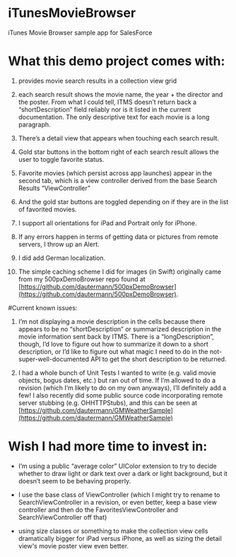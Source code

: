 # iTunesMovieBrowser
iTunes Movie Browser sample app for SalesForce

# What this demo project comes with:

1. provides movie search results in a collection view grid

2. each search result shows the movie name, the year + the director and the poster.  From what I could tell, ITMS doesn’t return back a “shortDescription” field reliably nor is it listed in the current documentation.  The only descriptive text for each movie is a long paragraph.  

3. There’s a detail view that appears when touching each search result.

4. Gold star buttons in the bottom right of each search result allows the user to toggle favorite status.

5. Favorite movies (which persist across app launches) appear in the second tab, which is a view controller derived from the base Search Results “ViewController”

6. And the gold star buttons are toggled depending on if they are in the list of favorited movies.

7. I support all orientations for iPad and Portrait only for iPhone.

8. If any errors happen in terms of getting data or pictures from remote servers, I throw up an Alert.

9. I did add German localization. 

10. The simple caching scheme I did for images (in Swift) originally came from my 500pxDemoBrowser repo found at [https://github.com/dautermann/500pxDemoBrowser](https://github.com/dautermann/500pxDemoBrowser).

#Current known issues:

1. I’m not displaying a movie description in the cells because there appears to be no “shortDescription” or summarized description in the movie information sent back by ITMS.  There is a “longDescription”, though, I’d love to figure out how to summarize it down to a short description, or I’d like to figure out what magic I need to do in the not-super-well-documented API to get the short description to be returned.

2. I had a whole bunch of Unit Tests I wanted to write (e.g. valid movie objects, bogus dates, etc.) but ran out of time.  If I’m allowed to do a revision (which I’m likely to do on my own anyways), I’ll definitely add a few!  I also recently did some public source code incorporating remote server stubbing (e.g. OHHTTPStubs), and this can be seen at [https://github.com/dautermann/GMWeatherSample](https://github.com/dautermann/GMWeatherSample)

# Wish I had more time to invest in:

* I’m using a public “average color” UIColor extension to try to decide whether to draw light or dark text over a dark or light background, but it doesn’t seem to be behaving properly.

* I use the base class of ViewController (which I might try to rename to SearchViewController in a revision, or even better, keep a base view controller and then do the FavoritesViewController and SearchViewController off that)

* using size classes or something to make the collection view cells dramatically bigger for iPad versus iPhone, as well as sizing the detail view's movie poster view even better.
